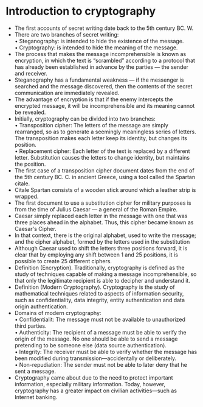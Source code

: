 # Introduction to cryptography

- The first accounts of secret writing date back to the 5th century BC. W.
- There are two branches of secret writing: <br>
• Steganography: is intended to hide the existence of the message. <br>
• Cryptography: is intended to hide the meaning of the message.
- The process that makes the message incomprehensible is known as encryption, in which the text is “scrambled” according to a protocol that has already been established in advance by the parties — the sender and receiver.
- Steganography has a fundamental weakness — if the messenger is searched and the message discovered, then the contents of the secret communication are immediately revealed.
- The advantage of encryption is that if the enemy intercepts the encrypted message, it will be incomprehensible and its meaning cannot be revealed.
- Initially, cryptography can be divided into two branches: <br>
• Transposition cipher: The letters of the message are simply rearranged, so as to generate a seemingly meaningless series of letters. The transposition makes each letter keep its identity, but changes its position. <br>
• Replacement cipher: Each letter of the text is replaced by a different letter. Substitution causes the letters to change identity, but maintains the position.
- The first case of a transposition cipher document dates from the end of the 5th century BC. C. in ancient Greece, using a tool called the Spartan citale.
- Citale Spartan consists of a wooden stick around which a leather strip is wrapped.
- The first document to use a substitution cipher for military purposes is from the time of Julius Caesar — a general of the Roman Empire.
- Caesar simply replaced each letter in the message with one that was three places ahead in the alphabet. Thus, this cipher became known as Caesar's Cipher.
- In that context, there is the original alphabet, used to write the message; and the cipher alphabet, formed by the letters used in the substitution
- Although Caesar used to shift the letters three positions forward, it is clear that by employing any shift between 1 and 25 positions, it is possible to create 25 different ciphers.
- Definition (Encryption). Traditionally, cryptography is defined as the study of techniques capable of making a message incomprehensible, so that only the legitimate recipient is able to decipher and understand it.
- Definition (Modern Cryptography). Cryptography is the study of mathematical techniques related to aspects of information security, such as confidentiality, data integrity, entity authentication and data origin authentication.
- Domains of modern cryptography: <br>
• Confidentialit: The message must not be available to unauthorized third parties. <br>
• Authenticity: The recipient of a message must be able to verify the origin of the message. No one should be able to send a message pretending to be someone else (data source authentication). <br>
• Integrity: The receiver must be able to verify whether the message has been modified during transmission—accidentally or deliberately. <br>
• Non-repudiation: The sender must not be able to later deny that he sent a message.
- Cryptography came about due to the need to protect important information, especially military information. Today, however, cryptography has a greater impact on civilian activities—such as Internet banking.




